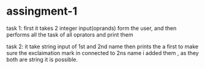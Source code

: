 # assingment-1
task 1: first it takes 2 integer input(oprands) form the user, and then performs all the task of all oprators and print them

task 2: it take string input of 1st and 2nd name then prints the a first to make sure the exclaimation mark in connected to 2ns name i added them , as they both are string it is possible.
